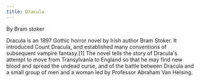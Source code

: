 ```yaml
---
title: Dracula
---
```

By Bram stoker

Dracula is an 1897 Gothic horror novel by Irish author Bram Stoker. It introduced Count Dracula, and established many conventions of subsequent vampire fantasy.\[1] The novel tells the story of Dracula's attempt to move from Transylvania to England so that he may find new blood and spread the undead curse, and of the battle between Dracula and a small group of men and a woman led by Professor Abraham Van Helsing.

